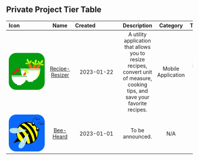 ## Private Project Tier Table

| Icon&nbsp;&nbsp;&nbsp;&nbsp;&nbsp;&nbsp;&nbsp;&nbsp;&nbsp;&nbsp;&nbsp;&nbsp;&nbsp;&nbsp;&nbsp;&nbsp;&nbsp;&nbsp; | Name | Created&nbsp;&nbsp;&nbsp;&nbsp;&nbsp;&nbsp;&nbsp;&nbsp;&nbsp;&nbsp;&nbsp;&nbsp;&nbsp;&nbsp;&nbsp;&nbsp; | Description | Category | Technology | Tier&nbsp;&nbsp;&nbsp;&nbsp;&nbsp;&nbsp;&nbsp;&nbsp;&nbsp;&nbsp;&nbsp;&nbsp;&nbsp;&nbsp;&nbsp;&nbsp;&nbsp;&nbsp;&nbsp;&nbsp;&nbsp;&nbsp;&nbsp;&nbsp;&nbsp;&nbsp;&nbsp;&nbsp;&nbsp;&nbsp;&nbsp;&nbsp;&nbsp;&nbsp;&nbsp; | Order |
| :---: | :---: | :---: | :---: | :---: | :---: | :---: | :---: | 
| <a href="https://reciperesizer.com" target="_blank"><img src="../docs/images/private_repos/recipe-resizer-icon-rounded.png" width="100" height="100" alt="Gold"></a> | <a href="https://reciperesizer.com" target="_blank">Recipe-Resizer</a> | 2023-01-22 | A utility application that allows you to resize recipes, convert unit of measure, cooking tips, and save your favorite recipes. | Mobile Application | iOS, Swift, SwiftUI, Core Data | Gold | 1 | 
| <a href="https://beeheard.com" target="_blank"><img src="../docs/images/private_repos/bee-heard-icon-rounded.png" width="100" height="100" alt="Gold"></a> | <a href="https://beeheard.com" target="_blank">Bee-Heard</a> | 2023-01-01 | To be announced. | N/A | N/A | Gold | 2 | 